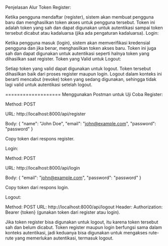 Penjelasan Alur Token
Register:

Ketika pengguna mendaftar (register), sistem akan membuat pengguna baru dan menghasilkan token akses untuk pengguna tersebut.
Token ini adalah token yang sah dan dapat digunakan untuk autentikasi sampai token tersebut dicabut atau kadaluarsa (jika ada pengaturan kadaluarsa).
Login:

Ketika pengguna masuk (login), sistem akan memverifikasi kredensial pengguna dan jika benar, menghasilkan token akses baru.
Token ini juga sah dan dapat digunakan untuk autentikasi seperti halnya token yang dihasilkan saat register.
Token yang Valid untuk Logout:

Setiap token yang valid dapat digunakan untuk logout. Token tersebut dihasilkan baik dari proses register maupun login.
Logout dalam konteks ini berarti mencabut (revoke) token yang sedang digunakan, sehingga tidak lagi valid untuk autentikasi setelah logout.

===================
Menggunakan Postman untuk Uji Coba
Register:

Method: POST

URL: http://localhost:8000/api/register

Body: { "name": "John Doe", "email": "john@example.com", "password": "password" }

Copy token dari respons register.

Login:

Method: POST

URL: http://localhost:8000/api/login

Body: { "email": "john@example.com", "password": "password" }

Copy token dari respons login.

Logout:

Method: POST
URL: http://localhost:8000/api/logout
Header: Authorization: Bearer {token} (gunakan token dari register atau login).

Jika token register bisa digunakan untuk logout, itu karena token tersebut sah dan belum dicabut. Token register maupun login berfungsi sama dalam konteks autentikasi, jadi keduanya bisa digunakan untuk mengakses rute-rute yang memerlukan autentikasi, termasuk logout.